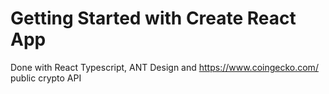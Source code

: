 # Getting Started with Create React App

Done with React Typescript, ANT Design and https://www.coingecko.com/ public crypto API

